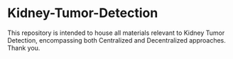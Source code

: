 # Kidney-Tumor-Detection
This repository is intended to house all materials relevant to Kidney Tumor Detection, encompassing both Centralized and Decentralized approaches. Thank you.
